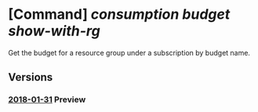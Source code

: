 # [Command] _consumption budget show-with-rg_

Get the budget for a resource group under a subscription by budget name.

## Versions

### [2018-01-31](/Resources/mgmt-plane/L3N1YnNjcmlwdGlvbnMve30vcmVzb3VyY2Vncm91cHMve30vcHJvdmlkZXJzL21pY3Jvc29mdC5jb25zdW1wdGlvbi9idWRnZXRzL3t9/2018-01-31.xml) **Preview**

<!-- mgmt-plane /subscriptions/{}/resourcegroups/{}/providers/microsoft.consumption/budgets/{} 2018-01-31 -->
